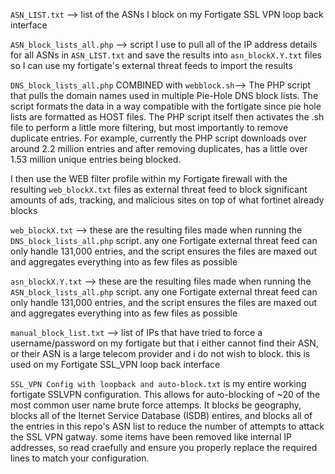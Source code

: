 ```ASN_LIST.txt``` --> list of the ASNs I block on my Fortigate SSL VPN loop back interface

```ASN_block_lists_all.php``` --> script I use to pull all of the IP address details for all ASNs in ```ASN_LIST.txt``` and save the results into ```asn_blockX.Y.txt``` files so I can use my fortigate's external threat feeds to import the results

```DNS_block_lists_all.php``` COMBINED with ```webblock.sh```--> The PHP script that pulls the domain names used in multiple Pie-Hole DNS block lists. The script formats the data in a way compatible with the fortigate since pie hole lists are formatted as HOST files. The PHP script itself then activates the .sh file to perform a little more filtering, but most importantly to remove duplicate entries. For example, currently the PHP script downloads over around 2.2 million entries and after removing duplicates, has a little over 1.53 million unique entries being blocked. 

I then use the WEB filter profile within my Fortigate firewall with the resulting ```web_blockX.txt``` files as external threat feed to block significant amounts of ads, tracking, and malicious sites on top of what fortinet already blocks

```web_blockX.txt``` --> these are the resulting files made when running the ```DNS_block_lists_all.php``` script. any one Fortigate external threat feed can only handle 131,000 entries, and the script ensures the files are maxed out and aggregates everything into as few files as possible

```asn_blockX.Y.txt``` --> these are the resulting files made when running the ```ASN_block_lists_all.php``` script. any one Fortigate external threat feed can only handle 131,000 entries, and the script ensures the files are maxed out and aggregates everything into as few files as possible

```manual_block_list.txt``` --> list of IPs that have tried to force a username/password on my fortigate but that i either cannot find their ASN, or their ASN is a large telecom provider and i do not wish to block. this is used on my Fortigate SSL_VPN loop back interface

```SSL_VPN Config with loopback and auto-block.txt``` is my entire working fortigate SSLVPN configuration. This allows for auto-blocking of ~20 of the most common user name brute force attemps. It blocks be geography, blocks all of the Iternet Service Database (ISDB) entires, and blocks all of the entries in this repo's ASN list to reduce the number of attempts to attack the SSL VPN gatway. some items have been removed like internal IP addresses, so read craefully and ensure you properly replace the required lines to match your configuration. 
